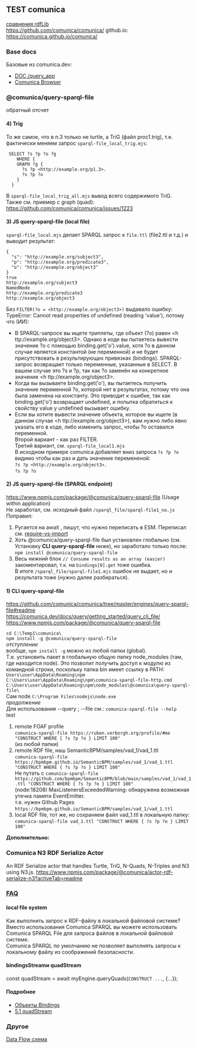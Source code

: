 ## TEST comunica 
[сравнения rdfLib](https://github.com/bpmbpm/doc/blob/main/test/rdf_lib.md)  
https://github.com/comunica/comunica/ github.io: https://comunica.github.io/comunica/
### Base docs
Базовые из comunica.dev:
- [DOC /query_app](https://comunica.dev/docs/query/getting_started/query_app/)
- [Comunica Browser](https://rdf.js.org/comunica-browser/)
### @comunica/query-sparql-file
обратный отсчет
#### 4) Trig
То же самое, что в п.3 только не turtle, а TriG (файл proc1.trig), т.е. фактически меняем запрос `sparql-file_local_trig.mjs`: 
```
 SELECT ?s ?p ?o ?g  
    WHERE {  
    GRAPH ?g {         
      ?s ?p <http://example.org/p1.3>.  
      ?s ?p ?o  
    }  
  }
```  
В `sparql-file_local_trig_all.mjs` вывод всего содержимого TriG.  
Также см. приемер с graph (quad): https://github.com/comunica/comunica/issues/1223		
#### 3) JS query-sparql-file (local file)
`sparql-file_local.mjs` делает SPARQL запрос к `file.ttl` (file2.ttl и т.д.) и выводит результат:  
```
{  
  "s": "http://example.org/subject3",
  "p": "http://example.org/predicate3",
  "o": "http://example.org/object3"
}
true
http://example.org/subject3
NamedNode
http://example.org/predicate3
http://example.org/object3
``` 
Без `FILTER(?o = <http://example.org/object3>)` выдавало ошибку: TypeError: Cannot read properties of undefined (reading 'value'), потому что (ИИ):  
- В SPARQL-запросе вы ищете триплеты, где объект (?o) равен <h ttp://example.org/object3>. Однако в коде вы пытаетесь вывести значение ?o с помощью binding.get('o').value, хотя ?o в данном случае является константой (не переменной) и не будет присутствовать в результирующих привязках (bindings).
SPARQL-запрос возвращает только переменные, указанные в SELECT. В вашем случае это ?s и ?p, так как ?o заменён на конкретное значение <h ttp://example.org/object3>.
- Когда вы вызываете binding.get('o'), вы пытаетесь получить значение переменной ?o, которой нет в результатах, потому что она была заменена на константу. Это приводит к ошибке, так как binding.get('o') возвращает undefined, и попытка обратиться к свойству value у undefined вызывает ошибку.
- Если вы хотите вывести значение объекта, которое вы ищете (в данном случае <h ttp://example.org/object3>), вам нужно либо явно указать его в коде, либо изменить запрос, чтобы ?o оставался переменной.  
Второй вариант - как раз FILTER.  
Третий вариант, см. `sparql-file_local1.mjs`\
В исходном примере comunica добавляет вниз запроса `?s ?p ?o` видимо чтобы как раз и дать значение перемененой:  
      `?s ?p <http://example.org/object3>.`\
      `?s ?p ?o`
#### 2) JS query-sparql-file (SPARQL endpoint)
https://www.npmjs.com/package/@comunica/query-sparql-file (Usage within application)   
Не заработал, см. исходный файл `/sparql_file/sparql-file1_no.js`\
Поправил:  
1. Ругается на await , пишут, что нужно переписать в ESM. Переписал см. [require-vs-import](https://github.com/bpmbpm/doc/blob/main/test/rdf-ext/Error1.md#require-vs-import-js-vs-mjs)
2. Хоть @comunica/query-sparql-file был установлен глобально (см. Установку **CLI query-sparql-file** ниже), но заработало только после:  
`npm install @comunica/query-sparql-file`
3. Весь нижний блок `// Consume results as an array (easier)` закоментировал, т.к. на `bindings[0].get` тоже ошибка.  
В итоге  `/sparql_file/sparql-file1.mjs` ошибок не выдает, но и результата тоже (нужно далее разбираться). 

#### 1) CLI query-sparql-file
https://github.com/comunica/comunica/tree/master/engines/query-sparql-file#readme  
https://comunica.dev/docs/query/getting_started/query_cli_file/  
https://www.npmjs.com/package/@comunica/query-sparql-file 

`cd C:\Temp1\comunica\` \
`npm install -g @comunica/query-sparql-file` \
*отступление*  
вообще, `npm install -g`  можно из любой папки (global).  
Т.е. установить пакет в глобальную общую папку node_modules (там, где находится node). Это позволит получить доступ к модулю из командной строки, поскольку папка bin имеет ссылку в PATH:   
`Users\user\AppData\Roaming\npm`\
`C:\Users\user\AppData\Roaming\npm\comunica-sparql-file-http.cmd`\
`C:\Users\user\AppData\Roaming\npm\node_modules\@comunica\query-sparql-file\`\
Сам node `C:\Program Files\nodejs\node.exe` \
*продолжение*    
Для использования  --query ;  --file см.: `comunica-sparql-file --help`\
test 
1. remote FOAF profile   
`comunica-sparql-file https://ruben.verborgh.org/profile/#me "CONSTRUCT WHERE { ?s ?p ?o } LIMIT 100"`\
(из любой папки)
2. remote RDF file, наш SemanticBPM/samples/vad_1/vad_1.ttl  
`comunica-sparql-file https://bpmbpm.github.io/SemanticBPM/samples/vad_1/vad_1.ttl "CONSTRUCT WHERE { ?s ?p ?o } LIMIT 100"`\
Не путать с `comunica-sparql-file https://github.com/bpmbpm/SemanticBPM/blob/main/samples/vad_1/vad_1.ttl "CONSTRUCT WHERE { ?s ?p ?o } LIMIT 100"`\
(node:18208) MaxListenersExceededWarning: обнаружена возможная утечка памяти EventEmitter.   
т.е. нужен Github Pages `https://bpmbpm.github.io/SemanticBPM/samples/vad_1/vad_1.ttl`  
3. local RDF file, тот же, но сохраняем файл vad_1.ttl в локальную папку:  
`comunica-sparql-file vad_1.ttl "CONSTRUCT WHERE { ?s ?p ?o } LIMIT 100"`  

**Дополнительно:**
### Comunica N3 RDF Serialize Actor
An RDF Serialize actor that handles Turtle, TriG, N-Quads, N-Triples and N3 using N3.js.
https://www.npmjs.com/package/@comunica/actor-rdf-serialize-n3?activeTab=readme

### [FAQ](https://comunica.dev/docs/query/faq/)
#### local file system
Как выполнить запрос к RDF-файлу в локальной файловой системе?  
Вместо использования Comunica SPARQL вы можете использовать Comunica SPARQL File для запроса файлов в локальной файловой системе.  
Comunica SPARQL по умолчанию не позволяет выполнять запросы к локальному файлу из соображений безопасности.
#### bindingsStreamи quadStream
const quadStream = await myEngine.queryQuads(`CONSTRUCT ...`, {...});
#### Подробнее
- [Объекты Bindings](https://comunica.dev/docs/query/advanced/bindings/)
- [5.1 quadStream](https://comunica.dev/docs/query/getting_started/query_app/)  
### Другое
[Data Flow схема](https://comunica.readthedocs.io/en/latest/tutorials/sparql/)

